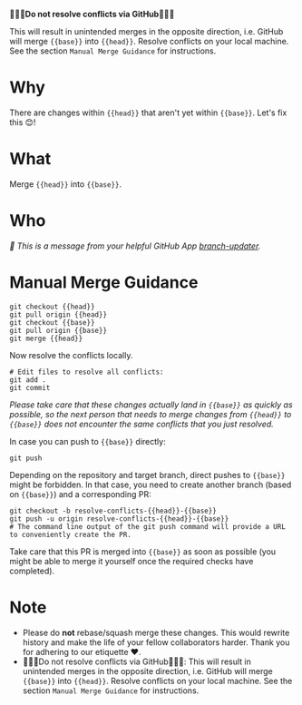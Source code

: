 **🚨🚨🚨Do not resolve conflicts via GitHub🚨🚨🚨**

This will result in unintended merges in the opposite direction, i.e. GitHub will merge `{{base}}` into
`{{head}}`. Resolve conflicts on your local machine. See the section `Manual Merge Guidance` for instructions.

# Why

There are changes within `{{head}}` that aren't yet within `{{base}}`. Let's fix this 😊!

# What

Merge `{{head}}` into `{{base}}`.

# Who

*👋 This is a message from your helpful GitHub App [branch-updater](https://github.com/instana/branch-updater).*

# Manual Merge Guidance

```shell
git checkout {{head}}
git pull origin {{head}}
git checkout {{base}}
git pull origin {{base}}
git merge {{head}}
```

Now resolve the conflicts locally.

```
# Edit files to resolve all conflicts:
git add .
git commit
```

*Please take care that these changes actually land in `{{base}}` as quickly as possible, so the next person
that needs to merge changes from `{{head}}` to `{{base}}` does not encounter the same conflicts that you just resolved.*

In case you can push to `{{base}}` directly:

```
git push
```

Depending on the repository and target branch, direct pushes to `{{base}}` might be forbidden. In that case, you need to
create another branch (based on `{{base}}`) and a corresponding PR:

```
git checkout -b resolve-conflicts-{{head}}-{{base}}
git push -u origin resolve-conflicts-{{head}}-{{base}}
# The command line output of the git push command will provide a URL to conveniently create the PR.
```

Take care that this PR is merged into `{{base}}` as
soon as possible (you might be able to merge it yourself once the required checks have completed).

# Note

 - Please do **not** rebase/squash merge these changes. This would rewrite history and make
   the life of your fellow collaborators harder. Thank you for adhering to our etiquette ❤️.
 - 🚨🚨🚨Do not resolve conflicts via GitHub🚨🚨🚨: This will result in unintended merges in
   the opposite direction, i.e. GitHub will merge `{{base}}` into `{{head}}`. Resolve conflicts
   on your local machine. See the section `Manual Merge Guidance` for instructions.
